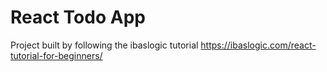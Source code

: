 # React Todo App

Project built by following the ibaslogic tutorial https://ibaslogic.com/react-tutorial-for-beginners/